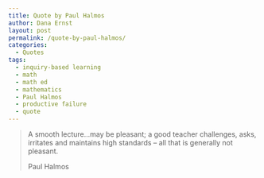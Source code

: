 ```yaml
---
title: Quote by Paul Halmos
author: Dana Ernst
layout: post
permalink: /quote-by-paul-halmos/
categories:
  - Quotes
tags:
  - inquiry-based learning
  - math
  - math ed
  - mathematics
  - Paul Halmos
  - productive failure
  - quote
---
```


<blockquote>
<p>A smooth lecture...may be pleasant; a good teacher challenges, asks, irritates and maintains high standards – all that is generally not pleasant.</p>
<footer>Paul Halmos</footer>
</blockquote>
